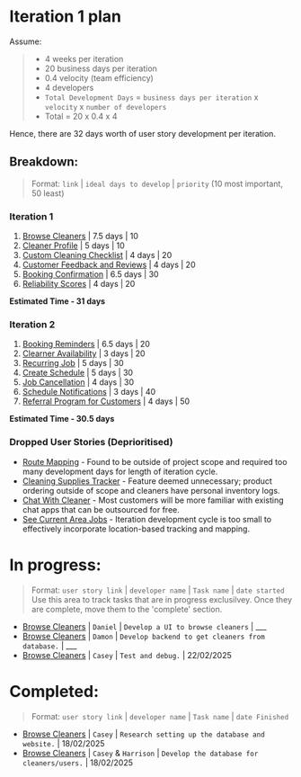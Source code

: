 # Iteration 1 plan
Assume:
> - 4 weeks per iteration
> - 20 business days per iteration
> - 0.4 velocity (team efficiency)
> - 4 developers 
> - `Total Development Days` = `business days per iteration` x `velocity` x `number of developers`
> - Total = 20 x 0.4 x 4

Hence, there are 32 days worth of user story development per iteration.

## Breakdown:
> Format: `link` | `ideal days to develop` | `priority` (10 most important, 50 least)

### Iteration 1
1. [Browse Cleaners](/user_stories/user_story_browse_cleaners.md) | 7.5 days | 10
2. [Cleaner Profile](/user_stories/user_story_create_cleaner_profile.md) | 5 days | 10
3. [Custom Cleaning Checklist](/user_stories/user_story_custom_cleaning_checklist.md) | 4 days | 20
4. [Customer Feedback and Reviews](/user_stories/user_story_customer_feedback.md) | 4 days | 20
5. [Booking Confirmation](/user_stories/user_story_booking_confirmation.md) | 6.5 days | 30
6. [Reliability Scores](/user_stories/user_story_reliability_scores.md) | 4 days | 20

**Estimated Time - 31 days**

### Iteration 2
1. [Booking Reminders](/user_stories/user_story_booking_reminders.md) | 6.5 days | 20
2. [Clearner Availability](/user_stories/user_story_cleaner_availability) | 3 days | 20
3. [Recurring Job](/user_stories/user_story_recurring_job.md) | 5 days | 30
4. [Create Schedule](/user_stories/user_story_create_schedule.md) | 5 days | 30
5. [Job Cancellation](/user_stories/user_story_handle_cancellations.md) | 4 days | 30
6. [Schedule Notifications](/user_stories/user_story_schedule_notifications.md) | 3 days | 40
7. [Referral Program for Customers](/user_stories/user_story_referral_program_for_customers.md) | 4 days | 50

**Estimated Time - 30.5 days**

### Dropped User Stories (Deprioritised)
* [Route Mapping](/user_stories/user_story_efficient_route_mapping.md) - Found to be outside of project scope and required too many development days for length of iteration cycle.
* [Cleaning Supplies Tracker](/user_stories/user_story_cleaning_supplies_tracking.md) - Feature deemed unnecessary; product ordering outside of scope and cleaners have personal inventory logs. 
* [Chat With Cleaner](/user_stories/user_story_chat_with_hired_cleaner.md) - Most customers will be more familiar with existing chat apps that can be outsourced for free.
* [See Current Area Jobs](/user_stories/user_story_see_current_area_cleaning_jobs.md) - Iteration development cycle is too small to effectively incorporate location-based tracking and mapping.

# In progress:
> Format: `user story link` | `developer name` | `Task name` | `date started` <br>
> Use this area to track tasks that are in progress exclusilvey. Once they are complete, move them to the 'complete' section.
* [Browse Cleaners](/user_stories/user_story_browse_cleaners.md) | `Daniel` | `Develop a UI to browse cleaners` | ___
* [Browse Cleaners](/user_stories/user_story_browse_cleaners.md) | `Damon` | `Develop backend to get cleaners from database.` | ___
* [Browse Cleaners](/user_stories/user_story_browse_cleaners.md) | `Casey` | `Test and debug.` | 22/02/2025

# Completed:
> Format: `user story link` | `developer name` | `Task name` | `date Finished` <br>
* [Browse Cleaners](/user_stories/user_story_browse_cleaners.md) | `Casey` | `Research setting up the database and website.` | 18/02/2025
* [Browse Cleaners](/user_stories/user_story_browse_cleaners.md) | `Casey` & `Harrison` | `Develop the database for cleaners/users.` | 18/02/2025
